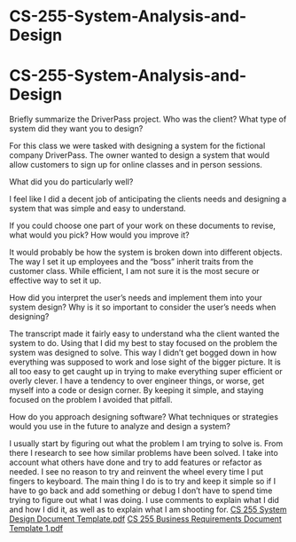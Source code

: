 # CS-255-System-Analysis-and-Design
# CS-255-System-Analysis-and-Design
Briefly summarize the DriverPass project. Who was the client? What type of system did they want you to design?

For this class we were tasked with designing a system for the fictional company DriverPass. The owner wanted to design a system that would allow customers to sign up for online classes and in person sessions. 

What did you do particularly well?

I feel like I did a decent job of anticipating the clients needs and designing a system that was simple and easy to understand.

If you could choose one part of your work on these documents to revise, what would you pick? How would you improve it?

It would probably be how the system is broken down into different objects. The way I set it up employees and the “boss” inherit traits from the customer class. While efficient, I am not sure it is the most secure or effective  way to set it up. 

How did you interpret the user’s needs and implement them into your system design? Why is it so important to consider the user’s needs when designing?

The transcript made it fairly easy to understand wha the client wanted the system to do. Using that I did my best to stay focused on the problem the system was designed to solve. This way I didn’t get bogged down in how everything was supposed to work and lose sight of the bigger picture. It is all too easy to get caught up in trying to make everything super efficient or overly clever. I have a tendency to over engineer things, or worse, get myself into a code or design corner. By keeping it simple, and staying focused on the problem I avoided that pitfall. 

How do you approach designing software? What techniques or strategies would you use in the future to analyze and design a system?

I usually start by figuring out what the problem I am trying to solve is. From there I research to see how similar problems have been solved. I take into account what others have done and try to add features or refactor as needed. I see no reason to try and reinvent the wheel every time I put fingers to keyboard. The main thing I do is to try and keep it simple so if I have to go back and add something or debug I don’t have to spend time trying to figure out what I was doing. I use comments to explain what I did and how I did it, as well as to explain what I am shooting for. [CS 255 System Design Document Template.pdf](https://github.com/DannyOlf/CS-255-System-Analysis-and-Design/files/6713390/CS.255.System.Design.Document.Template.pdf)
[CS 255 Business Requirements Document Template 1.pdf](https://github.com/DannyOlf/CS-255-System-Analysis-and-Design/files/6713392/CS.255.Business.Requirements.Document.Template.1.pdf)
